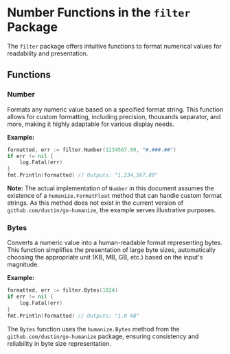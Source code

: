 # Number Functions in the `filter` Package

The `filter` package offers intuitive functions to format numerical values for readability and presentation. 

## Functions

### Number

Formats any numeric value based on a specified format string. This function allows for custom formatting, including precision, thousands separator, and more, making it highly adaptable for various display needs.

**Example:**

```go
formatted, err := filter.Number(1234567.89, "#,###.##")
if err != nil {
    log.Fatal(err)
}
fmt.Println(formatted) // Outputs: "1,234,567.89"
```

**Note:** The actual implementation of `Number` in this document assumes the existence of a `humanize.FormatFloat` method that can handle custom format strings. As this method does not exist in the current version of `github.com/dustin/go-humanize`, the example serves illustrative purposes.

### Bytes

Converts a numeric value into a human-readable format representing bytes. This function simplifies the presentation of large byte sizes, automatically choosing the appropriate unit (KB, MB, GB, etc.) based on the input's magnitude.

**Example:**

```go
formatted, err := filter.Bytes(1024)
if err != nil {
    log.Fatal(err)
}
fmt.Println(formatted) // Outputs: "1.0 kB"
```

The `Bytes` function uses the `humanize.Bytes` method from the `github.com/dustin/go-humanize` package, ensuring consistency and reliability in byte size representation.